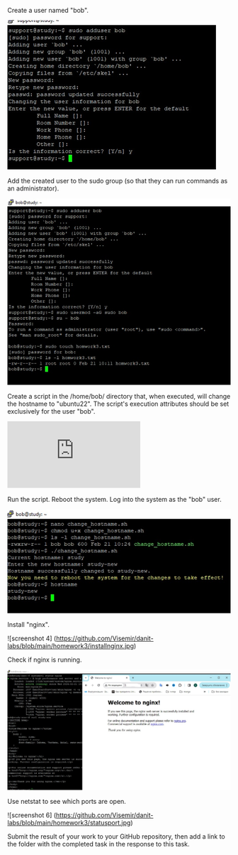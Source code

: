 Create a user named "bob". 

![screenshot 1](https://github.com/Visemir/danit-labs/blob/main/homework3/adduser.jpg)

Add the created user to the sudo group (so that they can run commands as an
administrator). 

![screenshot 2](https://github.com/Visemir/danit-labs/blob/main/homework3/adduserandsudo.jpg)

Create a script in the /home/bob/ directory that, when executed, will change the 
hostname to "ubuntu22". The script's execution attributes should be set exclusively for the user "bob". 

![script ](https://github.com/Visemir/danit-labs/blob/main/homework3/change_hostname.sh)

Run the script. Reboot the system. Log into the system as the "bob"
user. 

![screenshot 3](https://github.com/Visemir/danit-labs/blob/main/homework3/hostname.jpg)

Install "nginx". 

![screenshot 4] (https://github.com/Visemir/danit-labs/blob/main/homework3/installnginx.jpg)

Check if nginx is running. 

![screenshot 5](https://github.com/Visemir/danit-labs/blob/main/homework3/statusnginx.jpg)

Use netstat to see which ports are open. 

![screenshot 6] (https://github.com/Visemir/danit-labs/blob/main/homework3/statusport.jpg)


Submit the result of your work to your GitHub repository, then add a link to the
folder with the completed task in the response to this task.
